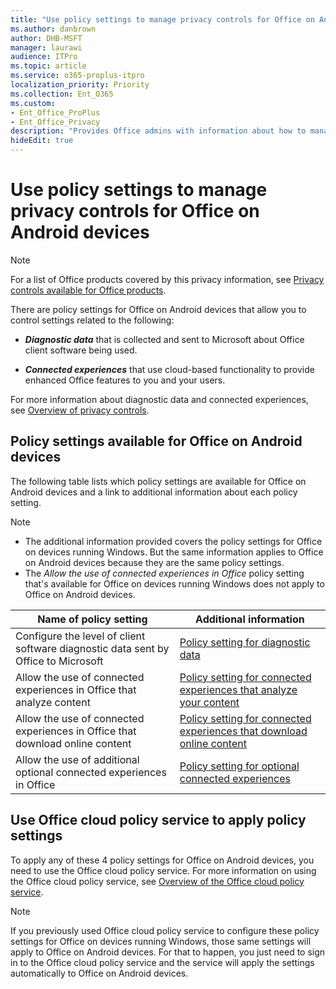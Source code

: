 ```yaml
---
title: "Use policy settings to manage privacy controls for Office on Android devices"
ms.author: danbrown
author: DHB-MSFT
manager: laurawi
audience: ITPro
ms.topic: article
ms.service: o365-proplus-itpro
localization_priority: Priority
ms.collection: Ent_O365
ms.custom: 
- Ent_Office_ProPlus
- Ent_Office_Privacy
description: "Provides Office admins with information about how to manage privacy settings for Office on Android devices."
hideEdit: true
---
```


# Use policy settings to manage privacy controls for Office on Android devices

> [!NOTE]
> For a list of Office products covered by this privacy information, see [Privacy controls available for Office products](products-versions-privacy-controls.md).

There are policy settings for Office on Android devices that allow you to control settings related to the following:

- ***Diagnostic data*** that is collected and sent to Microsoft about Office client software being used.

- ***Connected experiences*** that use cloud-based functionality to provide enhanced Office features to you and your users.

For more information about diagnostic data and connected experiences, see [Overview of privacy controls](overview-privacy-controls.md).

## Policy settings available for Office on Android devices

The following table lists which policy settings are available for Office on Android devices and a link to additional information about each policy setting.

> [!NOTE]
>- The additional information provided covers the policy settings for Office on devices running Windows. But the same information applies to Office on Android devices because they are the same policy settings.
>- The *Allow the use of connected experiences in Office* policy setting that's available for Office on devices running Windows does not apply to Office on Android devices. 


|Name of policy setting  |Additional information |
|---------|---------|
|Configure the level of client software diagnostic data sent by Office to Microsoft|[Policy setting for diagnostic data](manage-privacy-controls.md#policy-setting-for-diagnostic-data)         |
|Allow the use of connected experiences in Office that analyze content| [Policy setting for connected experiences that analyze your content](manage-privacy-controls.md#policy-setting-for-connected-experiences-that-analyze-your-content)        |
|Allow the use of connected experiences in Office that download online content |[Policy setting for connected experiences that download online content](manage-privacy-controls.md#policy-setting-for-connected-experiences-that-download-online-content)         |
|Allow the use of additional optional connected experiences in Office |[Policy setting for optional connected experiences](manage-privacy-controls.md#policy-setting-for-optional-connected-experiences)|



## Use Office cloud policy service to apply policy settings

To apply any of these 4 policy settings for Office on Android devices, you need to use the Office cloud policy service. For more information on using the Office cloud policy service, see [Overview of the Office cloud policy service](../overview-office-cloud-policy-service.md).

> [!NOTE]
> If you previously used Office cloud policy service to configure these policy settings for Office on devices running Windows, those same settings will apply to Office on Android devices. For that to happen, you just need to sign in to the Office cloud policy service and the service will apply the settings automatically to Office on Android devices.
